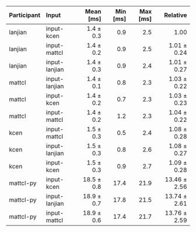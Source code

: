 | Participant | Input | Mean [ms] | Min [ms] | Max [ms] | Relative |
|:---|:---|---:|---:|---:|---:|
| lanjian | input-kcen | 1.4 ± 0.3 | 0.9 | 2.5 | 1.00 |
| lanjian | input-mattcl | 1.4 ± 0.2 | 0.9 | 2.5 | 1.01 ± 0.24 |
| lanjian | input-lanjian | 1.4 ± 0.3 | 0.9 | 2.4 | 1.01 ± 0.27 |
| mattcl | input-lanjian | 1.4 ± 0.1 | 0.8 | 2.3 | 1.03 ± 0.22 |
| mattcl | input-kcen | 1.4 ± 0.2 | 0.7 | 2.3 | 1.03 ± 0.23 |
| mattcl | input-mattcl | 1.4 ± 0.2 | 1.2 | 2.3 | 1.04 ± 0.22 |
| kcen | input-mattcl | 1.5 ± 0.3 | 0.5 | 2.4 | 1.08 ± 0.28 |
| kcen | input-lanjian | 1.5 ± 0.3 | 0.8 | 2.6 | 1.08 ± 0.27 |
| kcen | input-kcen | 1.5 ± 0.3 | 0.9 | 2.7 | 1.09 ± 0.28 |
| mattcl-py | input-kcen | 18.5 ± 0.8 | 17.4 | 21.9 | 13.46 ± 2.56 |
| mattcl-py | input-lanjian | 18.9 ± 0.7 | 17.8 | 21.5 | 13.74 ± 2.61 |
| mattcl-py | input-mattcl | 18.9 ± 0.6 | 17.4 | 21.7 | 13.76 ± 2.59 |
